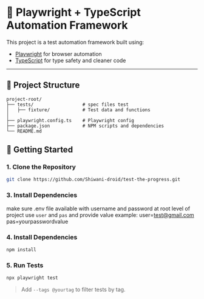 
# 🧪 Playwright + TypeScript Automation Framework

This project is a test automation framework built using:

- [Playwright](https://playwright.dev/) for browser automation
- [TypeScript](https://www.typescriptlang.org/) for type safety and cleaner code

---

## 📁 Project Structure

```
project-root/
├── tests/                  # spec files test
│   ├── fixture/            # Test data and functions
│
├── playwright.config.ts    # Playwright config
├── package.json            # NPM scripts and dependencies
└── README.md
```

## 🚀 Getting Started

### 1. Clone the Repository

```bash
git clone https://github.com/Shiwani-droid/test-the-progress.git
```
### 3. Install Dependencies
make sure .env file available with username and password at root level of project
use `user` and `pas` and provide value
example: user=test@gmail.com
         pas=yourpasswordvalue

### 4. Install Dependencies

```bash
npm install
```

### 5. Run Tests

```bash
npx playwright test
```

> Add `--tags @yourtag` to filter tests by tag.
